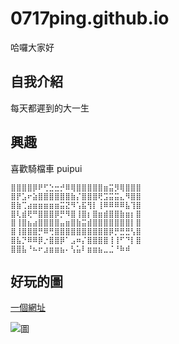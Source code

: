 # 0717ping.github.io

哈囉大家好

## 自我介紹
每天都遲到的大一生

## 興趣

喜歡騎檔車
puipui

```
⣿⣿⣿⣿⡿⠟⢋⣑⣒⡚⠿⢿⣿⣿⣿⣿⣿⣶⣭⡻⢿⣿⣿⣿
⣿⡟⣡⠖⣵⣿⣿⣿⣿⣿⣿⣷⡌⣿⣿⣿⢟⣩⣭⣭⣄⠻⣿⣿
⣿⣷⢉⣴⣶⣶⣶⣶⣶⣭⣝⠻⢡⣯⢻⡇⢸⠿⠿⠿⠿⣧⢹⣿
⣿⢇⣾⢟⠛⣿⣿⣿⡿⡛⠻⣿⢸⣿⡆⣿⣶⣾⣿⣿⣷⣶⡆⣿
⣿⢸⣿⣦⣴⣿⣿⣿⣿⣤⣶⣿⣷⣭⣾⣿⣿⣿⣿⣿⣿⣿⡇⣿
⣿⢸⣿⣿⣿⡛⠿⢛⣿⣿⣿⣿⣿⣿⣿⣿⣿⣿⡿⡛⣛⣛⢣⣿
⣿⣧⡙⠿⠿⡿⡐⣿⣿⡿⠁⣠⠶⡌⣿⣿⣿⣿⢸⢸⠋⠙⡇⣿
⣿⣿⣧⠘⠦⠖⣰⣶⣶⣦⠄⢣⣥⠇⣶⣶⣦⣀⣈⠘⠷⠾
```
## 好玩的圖
[一個網址](https://0717ping.org)

![圖](https://encrypted-tbn0.gstatic.com/images?q=tbn:ANd9GcTd6cy2-TW0fHI-N4zv6kEQbPSe2N0BC2qv8Q&usqp=CAU)
